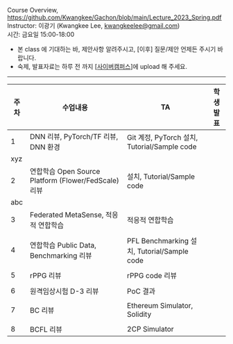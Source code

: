 Course Overview, https://github.com/Kwangkee/Gachon/blob/main/Lecture_2023_Spring.pdf  
Instructor: 이광기 (Kwangkee Lee, kwangkeelee@gmail.com)  
시간: 금요일 15:00-18:00  
- 본 class 에 기대하는 바, 제안사항 알려주시고, [이후] 질문/제안 언제든 주시기 바랍니다.
- 숙제, 발표자료는 하루 전 까지 [[사이버캠퍼스](https://cyber.gachon.ac.kr/course/view.php?id=85330)]에 upload 해 주세요.

***
|주차|수업내용|TA|학생발표|
|---|---|--|--|
|1|DNN 리뷰, PyTorch/TF 리뷰, DNN 환경|Git 계정, PyTorch 설치, Tutorial/Sample code||
|xyz|
|2|연합학습 Open Source Platform (Flower/FedScale) 리뷰|설치, Tutorial/Sample code||
|abc|
|3|Federated MetaSense, 적응적 연합학습|적응적 연합학습||
||
|4|연합학습 Public Data, Benchmarking 리뷰|PFL Benchmarking 설치, Tutorial/Sample code||
||
|5|rPPG 리뷰|rPPG code 리뷰||
||
|6|원격임상시험 D-3 리뷰|PoC 결과||
||
|7|BC 리뷰|Ethereum Simulator, Solidity||
||
|8|BCFL 리뷰|2CP Simulator||
